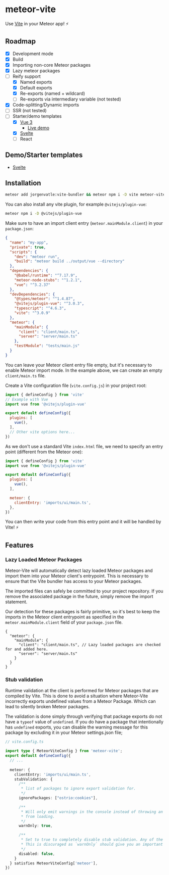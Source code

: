 # meteor-vite

Use [Vite](https://vitejs.dev) in your Meteor app! ⚡️

## Roadmap

- [x] Development mode
- [x] Build
- [x] Importing non-core Meteor packages
- [x] Lazy meteor packages
- [ ] Reify support
  - [x] Named exports
  - [x] Default exports
  - [x] Re-exports (named + wildcard)
  - [ ] Re-exports via intermediary variable (not tested)
- [x] Code-splitting/Dynamic imports
- [ ] SSR (not tested)
- [ ] Starter/demo templates
  - [x] [Vue 3](/examples/vue) 
    - [Live demo](https://vite-and-vue3.meteorapp.com/)
  - [x] [Svelte](/examples/svelte)
  - [ ] React

## Demo/Starter templates
- [Svelte](/examples/svelte)

## Installation

```sh
meteor add jorgenvatle:vite-bundler && meteor npm i -D vite meteor-vite
```

You can also install any vite plugin, for example `@vitejs/plugin-vue`:

```sh
meteor npm i -D @vitejs/plugin-vue
```

Make sure to have an import client entry (`meteor.mainModule.client`) in your `package.json`:

```json
{
  "name": "my-app",
  "private": true,
  "scripts": {
    "dev": "meteor run",
    "build": "meteor build ../output/vue --directory"
  },
  "dependencies": {
    "@babel/runtime": "^7.17.9",
    "meteor-node-stubs": "^1.2.1",
    "vue": "^3.2.37"
  },
  "devDependencies": {
    "@types/meteor": "^1.4.87",
    "@vitejs/plugin-vue": "^3.0.3",
    "typescript": "^4.6.3",
    "vite": "^3.0.9"
  },
  "meteor": {
    "mainModule": {
      "client": "client/main.ts",
      "server": "server/main.ts"
    },
    "testModule": "tests/main.js"
  }
}
```

You can leave your Meteor client entry file empty, but it's necessary to enable Meteor import mode. In the example above, we can create an empty `client/main.ts` file.

Create a Vite configuration file (`vite.config.js`) in your project root:

```js
import { defineConfig } from 'vite'
// Example with Vue
import vue from '@vitejs/plugin-vue'

export default defineConfig({
  plugins: [
    vue(),
  ],
  // Other vite options here...
})
```

As we don't use a standard Vite `index.html` file, we need to specify an entry point (different from the Meteor one):

```js
import { defineConfig } from 'vite'
import vue from '@vitejs/plugin-vue'

export default defineConfig({
  plugins: [
    vue(),
  ],

  meteor: {
    clientEntry: 'imports/ui/main.ts',
  },
})
```

You can then write your code from this entry point and it will be handled by Vite! ⚡️

## Features

### Lazy Loaded Meteor Packages
Meteor-Vite will automatically detect lazy loaded Meteor packages and import them into your Meteor client's entrypoint.
This is necessary to ensure that the Vite bundler has access to your Meteor packages.

The imported files can safely be committed to your project repository. If you remove the associated package in the 
future, simply remove the import statement.

Our detection for these packages is fairly primitive, so it's best to keep the imports in the Meteor client 
entrypoint as specified in the `meteor.mainModule.client` field of your `package.json` file.
```json5
{
  "meteor": {
    "mainModule": {
      "client": "client/main.ts", // Lazy loaded packages are checked for and added here.
      "server": "server/main.ts"
    }
  }
}
```

### Stub validation
Runtime validation at the client is performed for Meteor packages that are compiled by Vite. This is done to avoid a 
situation where Meteor-Vite incorrectly exports undefined values from a Meteor Package. Which can lead to silently 
broken Meteor packages.

The validation is done simply through verifying that package exports do not have a `typeof` value of `undefined`.
If you do have a package that intentionally has `undefined` exports, you can disable the warning message for this 
package by excluding it in your Meteor settings.json file;
```ts
// vite.config.ts

import type { MeteorViteConfig } from 'meteor-vite';
export default defineConfig({
  // ...
  
  meteor: {
    clientEntry: 'imports/ui/main.ts',
    stubValidation: {
      /**
       * list of packages to ignore export validation for.
       */
      ignorePackages: ["ostrio:cookies"],

      /**
       * Will only emit warnings in the console instead of throwing an exception that may prevent the client app
       * from loading.
       */
      warnOnly: true,

      /**
       * Set to true to completely disable stub validation. Any of the above options will be ignored.
       * This is discuraged as `warnOnly` should give you an important heads up if something might be wrong with Meteor-Vite
       */
      disabled: false,
    }
  } satisfies MeteorViteConfig['meteor'],
})
```
